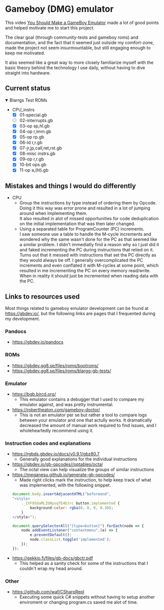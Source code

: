 # Gameboy (DMG) emulator
This video [You Should Make a GameBoy Emulator](https://www.youtube.com/watch?v=hy2yY5a1Z-0) made a lot of good points and helped motivate me to start this project.

The clear goal (through community-tests and gameboy roms) and documentation, and the fact that it seemed just outside my comfort-zone, made the project not seem insurmountable, but still engaging enough to keep me motivated.

It also seemed like a great way to more closely familiarize myself with the basic theory behind the technology I use daily, without having to dive straight into hardware. 

## Current status
<details open>
<summary>Blarrgs Test ROMs</summary>

* CPU_instrs
    - [x] 01-special.gb
    - [ ] 02-interrupts.gb
    - [x] 03-op sp,hl.gb
    - [x] 04-op r,imm.gb
    - [x] 05-op rp.gb
    - [x] 06-ld r,r.gb
    - [x] 07-jr,jp,call,ret,rst.gb
    - [x] 08-misc instrs.gb
    - [x] 09-op r,r.gb
    - [x] 10-bit ops.gb
    - [x] 11-op a,(hl).gb
</details>


## Mistakes and things I would do differently
* CPU
    * Group the instructions by type instead of ordering them by Opcode.\
    Doing it this way was error prone and resulted in a lot of jumping around when implementing them.\
    It also resulted in alot of missed opportunities for code deduplication on the initial implementation that was then later changed.
    * Using a separated table for ProgramCounter (PC) increments.\
    I saw someone use a table to handle the M-cycle increments and wondered why the same wasn't done for the PC as that seemed like a similar problem. I didn't immediatly find a reason why so I just did it and faked incrementing the PC during instructions that relied on it. Turns out that it messed with instructions that set the PC directly as they would always be off. I generally overcomplicated the PC increments and even conflated it with M-cycles at some point, which resulted in me incrementing the PC on every memory read/write. When in reality it should just be incremented when reading data with the PC.  

## Links to resources used
Most things related to gameboy emulator development can be found at https://gbdev.io/, but the following links are pages that I frequented during my development. 
### Pandocs
* https://gbdev.io/pandocs

### ROMs
* https://gbdev.gg8.se/files/roms/bootroms/
* https://gbdev.gg8.se/files/roms/blargg-gb-tests/

### Emulator
* https://bgb.bircd.org/
    * This emulator contains a debugger that I used to compare my emulator against, and was pretty instrumental.
* https://robertheaton.com/gameboy-doctor/
    * This is not an emulator per se but rather a tool to compare logs between your emulator and one that actully works. It dramatically decreased the amount of manual work required to find issues, and I  wholeheartedly recommend using it.

### Instruction codes and explanations
* https://rgbds.gbdev.io/docs/v0.9.1/gbz80.7
    * Generally good explanations for the individual instructions
* https://gbdev.io/gb-opcodes//optables/octal
    * The octal view can help visualize the groups of similar instructions
* https://meganesu.github.io/generate-gb-opcodes/
    * Made right clicks mark the instruction, to help keep track of what was implemented, with the following snippet.
    ```js
    document.body.insertAdjacentHTML("beforeend",
    "<style>
        ._1YF9SdaMLIbNysqTE4bJrc button.implemented {
            background-color: rgba(0, 0, 0, 0.30);
        }
    </style>");

    document.querySelectorAll("[type=button]").forEach(node => {
        node.addEventListener("contextmenu",(e) => {
            e.preventDefault();
            node.classList.toggle('implemented');
        });  
    });
    ```
* https://gekkio.fi/files/gb-docs/gbctr.pdf
    * This helped as a sanity check for some of the instructions that I couldn't wrap my head around.

### Other
* https://github.com/waf/CSharpRepl
    * Executing some quick C# snippets without having to setup another enviroment or changing program.cs saved me alot of time.